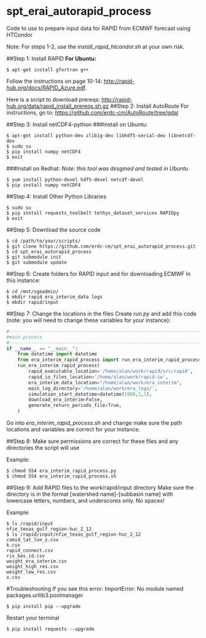 # spt_erai_autorapid_process
Code to use to prepare input data for RAPID from ECMWF forecast using HTCondor

Note: For steps 1-2, use the *install_rapid_htcondor.sh* at your own risk.

##Step 1: Install RAPID
**For Ubuntu:**
```
$ apt-get install gfortran g++
```
Follow the instructions on page 10-14: http://rapid-hub.org/docs/RAPID_Azure.pdf.

Here is a script to download prereqs: http://rapid-hub.org/data/rapid_install_prereqs.sh.gz
##Step 2: Install AutoRoute
For instructions, go to: https://github.com/erdc-cm/AutoRoute/tree/gdal

##Step 3: Install netCDF4-python
###Install on Ubuntu:
```
$ apt-get install python-dev zlib1g-dev libhdf5-serial-dev libnetcdf-dev
$ sudo su
$ pip install numpy netCDF4
$ exit
```
###Install on Redhat:
*Note: this tool was desgined and tested in Ubuntu*
```
$ yum install python-devel hdf5-devel netcdf-devel
$ pip install numpy netCDF4
```
##Step 4: Install Other Python Libraries
```
$ sudo su
$ pip install requests_toolbelt tethys_dataset_services RAPIDpy
$ exit
```

##Step 5: Download the source code
```
$ cd /path/to/your/scripts/
$ git clone https://github.com/erdc-cm/spt_erai_autorapid_process.git
$ cd spt_erai_autorapid_process
$ git submodule init
$ git submodule update
```
##Step 6: Create folders for RAPID input and for downloading ECMWF
In this instance:
```
$ cd /mnt/sgeadmin/
$ mkdir rapid era_interim_data logs
$ mkdir rapid/input
```
##Step 7: Change the locations in the files
Create  *run.py* and add this code (note: you will need to change these variables for your instance):
```python
#------------------------------------------------------------------------------
#main process
#------------------------------------------------------------------------------
if __name__ == "__main__":
    from datetime import datetime
    from era_interim_rapid_process import run_era_interim_rapid_process
    run_era_interim_rapid_process(
        rapid_executable_location='/home/alan/work/rapid/src/rapid',
        rapid_io_files_location='/home/alan/work/rapid-io',
        era_interim_data_location="/home/alan/work/era_interim",
        main_log_directory='/home/alan/work/era_logs/',
        simulation_start_datetime=datetime(1980,1,1),
        download_era_interim=False,
        generate_return_periods_file=True,
    )
```
Go into *era_interim_rapid_process.sh* and change make sure the path locations and variables are correct for your instance.

##Step 8: Make sure permissions are correct for these files and any directories the script will use

Example:
```
$ chmod 554 era_interim_rapid_process.py
$ chmod 554 era_interim_rapid_process.sh
```
##Step 9: Add RAPID files to the work/rapid/input directory
Make sure the directory is in the format [watershed name]-[subbasin name]
with lowercase letters, numbers, and underscores only. No spaces!


Example:
```
$ ls /rapid/input
nfie_texas_gulf_region-huc_2_12
$ ls /rapid/input/nfie_texas_gulf_region-huc_2_12
comid_lat_lon_z.csv
k.csv
rapid_connect.csv
riv_bas_id.csv
weight_era_interim.csv
weight_high_res.csv
weight_low_res.csv
x.csv
```

#Troubleshooting
If you see this error:
ImportError: No module named packages.urllib3.poolmanager
```
$ pip install pip --upgrade
```
Restart your terminal
```
$ pip install requests --upgrade
```
